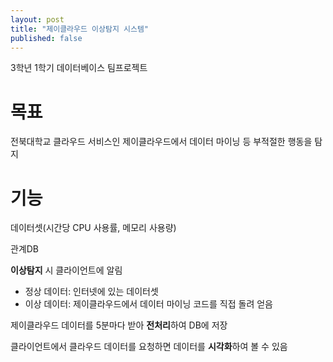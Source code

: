 ```yaml
---
layout: post
title: "제이클라우드 이상탐지 시스템"
published: false
---
```


3학년 1학기 데이터베이스 팀프로젝트

# 목표

전북대학교 클라우드 서비스인 제이클라우드에서 데이터 마이닝 등 부적절한 행동을 탐지

# 기능

데이터셋(시간당 CPU 사용률, 메모리 사용량)

관계DB

**이상탐지** 시 클라이언트에 알림
* 정상 데이터: 인터넷에 있는 데이터셋
* 이상 데이터: 제이클라우드에서 데이터 마이닝 코드를 직접 돌려 얻음

제이클라우드 데이터를 5분마다 받아 **전처리**하여 DB에 저장

클라이언트에서 클라우드 데이터를 요청하면 데이터를 **시각화**하여 볼 수 있음


